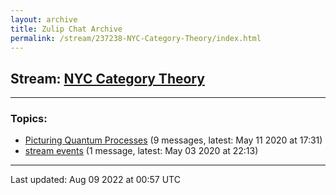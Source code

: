 ```yaml
---
layout: archive
title: Zulip Chat Archive
permalink: /stream/237238-NYC-Category-Theory/index.html
---
```


## Stream: [NYC Category Theory](https://mattecapu.github.io/ct-zulip-archive/stream/237238-NYC-Category-Theory/index.html)
---

### Topics:

* [Picturing Quantum Processes](topic/topic_Picturing.20Quantum.20Processes.html) (9 messages, latest: May 11 2020 at 17:31)
* [stream events](topic/topic_stream.20events.html) (1 message, latest: May 03 2020 at 22:13)

<hr><p>Last updated: Aug 09 2022 at 00:57 UTC</p>